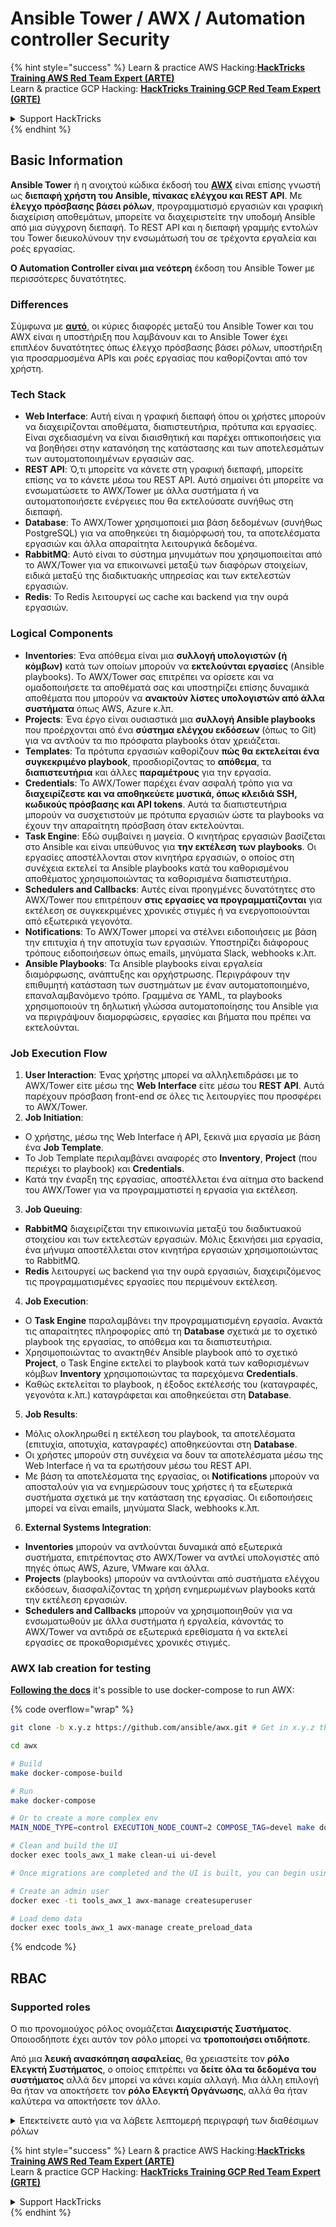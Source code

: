 # Ansible Tower / AWX / Automation controller Security

{% hint style="success" %}
Learn & practice AWS Hacking:<img src="../.gitbook/assets/image (1).png" alt="" data-size="line">[**HackTricks Training AWS Red Team Expert (ARTE)**](https://training.hacktricks.xyz/courses/arte)<img src="../.gitbook/assets/image (1).png" alt="" data-size="line">\
Learn & practice GCP Hacking: <img src="../.gitbook/assets/image (2).png" alt="" data-size="line">[**HackTricks Training GCP Red Team Expert (GRTE)**<img src="../.gitbook/assets/image (2).png" alt="" data-size="line">](https://training.hacktricks.xyz/courses/grte)

<details>

<summary>Support HackTricks</summary>

* Check the [**subscription plans**](https://github.com/sponsors/carlospolop)!
* **Join the** 💬 [**Discord group**](https://discord.gg/hRep4RUj7f) or the [**telegram group**](https://t.me/peass) or **follow** us on **Twitter** 🐦 [**@hacktricks\_live**](https://twitter.com/hacktricks\_live)**.**
* **Share hacking tricks by submitting PRs to the** [**HackTricks**](https://github.com/carlospolop/hacktricks) and [**HackTricks Cloud**](https://github.com/carlospolop/hacktricks-cloud) github repos.

</details>
{% endhint %}

## Basic Information

**Ansible Tower** ή η ανοιχτού κώδικα έκδοσή του [**AWX**](https://github.com/ansible/awx) είναι επίσης γνωστή ως **διεπαφή χρήστη του Ansible, πίνακας ελέγχου και REST API**. Με **έλεγχο πρόσβασης βάσει ρόλων**, προγραμματισμό εργασιών και γραφική διαχείριση αποθεμάτων, μπορείτε να διαχειριστείτε την υποδομή Ansible από μια σύγχρονη διεπαφή. Το REST API και η διεπαφή γραμμής εντολών του Tower διευκολύνουν την ενσωμάτωσή του σε τρέχοντα εργαλεία και ροές εργασίας.

**Ο Automation Controller είναι μια νεότερη** έκδοση του Ansible Tower με περισσότερες δυνατότητες.

### Differences

Σύμφωνα με [**αυτό**](https://blog.devops.dev/ansible-tower-vs-awx-under-the-hood-65cfec78db00), οι κύριες διαφορές μεταξύ του Ansible Tower και του AWX είναι η υποστήριξη που λαμβάνουν και το Ansible Tower έχει επιπλέον δυνατότητες όπως έλεγχο πρόσβασης βάσει ρόλων, υποστήριξη για προσαρμοσμένα APIs και ροές εργασίας που καθορίζονται από τον χρήστη.

### Tech Stack

* **Web Interface**: Αυτή είναι η γραφική διεπαφή όπου οι χρήστες μπορούν να διαχειρίζονται αποθέματα, διαπιστευτήρια, πρότυπα και εργασίες. Είναι σχεδιασμένη να είναι διαισθητική και παρέχει οπτικοποιήσεις για να βοηθήσει στην κατανόηση της κατάστασης και των αποτελεσμάτων των αυτοματοποιημένων εργασιών σας.
* **REST API**: Ό,τι μπορείτε να κάνετε στη γραφική διεπαφή, μπορείτε επίσης να το κάνετε μέσω του REST API. Αυτό σημαίνει ότι μπορείτε να ενσωματώσετε το AWX/Tower με άλλα συστήματα ή να αυτοματοποιήσετε ενέργειες που θα εκτελούσατε συνήθως στη διεπαφή.
* **Database**: Το AWX/Tower χρησιμοποιεί μια βάση δεδομένων (συνήθως PostgreSQL) για να αποθηκεύει τη διαμόρφωσή του, τα αποτελέσματα εργασιών και άλλα απαραίτητα λειτουργικά δεδομένα.
* **RabbitMQ**: Αυτό είναι το σύστημα μηνυμάτων που χρησιμοποιείται από το AWX/Tower για να επικοινωνεί μεταξύ των διαφόρων στοιχείων, ειδικά μεταξύ της διαδικτυακής υπηρεσίας και των εκτελεστών εργασιών.
* **Redis**: Το Redis λειτουργεί ως cache και backend για την ουρά εργασιών.

### Logical Components

* **Inventories**: Ένα απόθεμα είναι μια **συλλογή υπολογιστών (ή κόμβων)** κατά των οποίων μπορούν να **εκτελούνται εργασίες** (Ansible playbooks). Το AWX/Tower σας επιτρέπει να ορίσετε και να ομαδοποιήσετε τα αποθέματά σας και υποστηρίζει επίσης δυναμικά αποθέματα που μπορούν να **ανακτούν λίστες υπολογιστών από άλλα συστήματα** όπως AWS, Azure κ.λπ.
* **Projects**: Ένα έργο είναι ουσιαστικά μια **συλλογή Ansible playbooks** που προέρχονται από ένα **σύστημα ελέγχου εκδόσεων** (όπως το Git) για να αντλούν τα πιο πρόσφατα playbooks όταν χρειάζεται.
* **Templates**: Τα πρότυπα εργασιών καθορίζουν **πώς θα εκτελείται ένα συγκεκριμένο playbook**, προσδιορίζοντας το **απόθεμα**, τα **διαπιστευτήρια** και άλλες **παραμέτρους** για την εργασία.
* **Credentials**: Το AWX/Tower παρέχει έναν ασφαλή τρόπο για να **διαχειρίζεστε και να αποθηκεύετε μυστικά, όπως κλειδιά SSH, κωδικούς πρόσβασης και API tokens**. Αυτά τα διαπιστευτήρια μπορούν να συσχετιστούν με πρότυπα εργασιών ώστε τα playbooks να έχουν την απαραίτητη πρόσβαση όταν εκτελούνται.
* **Task Engine**: Εδώ συμβαίνει η μαγεία. Ο κινητήρας εργασιών βασίζεται στο Ansible και είναι υπεύθυνος για **την εκτέλεση των playbooks**. Οι εργασίες αποστέλλονται στον κινητήρα εργασιών, ο οποίος στη συνέχεια εκτελεί τα Ansible playbooks κατά του καθορισμένου αποθέματος χρησιμοποιώντας τα καθορισμένα διαπιστευτήρια.
* **Schedulers and Callbacks**: Αυτές είναι προηγμένες δυνατότητες στο AWX/Tower που επιτρέπουν **στις εργασίες να προγραμματίζονται** για εκτέλεση σε συγκεκριμένες χρονικές στιγμές ή να ενεργοποιούνται από εξωτερικά γεγονότα.
* **Notifications**: Το AWX/Tower μπορεί να στέλνει ειδοποιήσεις με βάση την επιτυχία ή την αποτυχία των εργασιών. Υποστηρίζει διάφορους τρόπους ειδοποιήσεων όπως emails, μηνύματα Slack, webhooks κ.λπ.
* **Ansible Playbooks**: Τα Ansible playbooks είναι εργαλεία διαμόρφωσης, ανάπτυξης και ορχήστρωσης. Περιγράφουν την επιθυμητή κατάσταση των συστημάτων με έναν αυτοματοποιημένο, επαναλαμβανόμενο τρόπο. Γραμμένα σε YAML, τα playbooks χρησιμοποιούν τη δηλωτική γλώσσα αυτοματοποίησης του Ansible για να περιγράψουν διαμορφώσεις, εργασίες και βήματα που πρέπει να εκτελούνται.

### Job Execution Flow

1. **User Interaction**: Ένας χρήστης μπορεί να αλληλεπιδράσει με το AWX/Tower είτε μέσω της **Web Interface** είτε μέσω του **REST API**. Αυτά παρέχουν πρόσβαση front-end σε όλες τις λειτουργίες που προσφέρει το AWX/Tower.
2. **Job Initiation**:
* Ο χρήστης, μέσω της Web Interface ή API, ξεκινά μια εργασία με βάση ένα **Job Template**.
* Το Job Template περιλαμβάνει αναφορές στο **Inventory**, **Project** (που περιέχει το playbook) και **Credentials**.
* Κατά την έναρξη της εργασίας, αποστέλλεται ένα αίτημα στο backend του AWX/Tower για να προγραμματιστεί η εργασία για εκτέλεση.
3. **Job Queuing**:
* **RabbitMQ** διαχειρίζεται την επικοινωνία μεταξύ του διαδικτυακού στοιχείου και των εκτελεστών εργασιών. Μόλις ξεκινήσει μια εργασία, ένα μήνυμα αποστέλλεται στον κινητήρα εργασιών χρησιμοποιώντας το RabbitMQ.
* **Redis** λειτουργεί ως backend για την ουρά εργασιών, διαχειριζόμενος τις προγραμματισμένες εργασίες που περιμένουν εκτέλεση.
4. **Job Execution**:
* Ο **Task Engine** παραλαμβάνει την προγραμματισμένη εργασία. Ανακτά τις απαραίτητες πληροφορίες από τη **Database** σχετικά με το σχετικό playbook της εργασίας, το απόθεμα και τα διαπιστευτήρια.
* Χρησιμοποιώντας το ανακτηθέν Ansible playbook από το σχετικό **Project**, ο Task Engine εκτελεί το playbook κατά των καθορισμένων κόμβων **Inventory** χρησιμοποιώντας τα παρεχόμενα **Credentials**.
* Καθώς εκτελείται το playbook, η έξοδος εκτέλεσής του (καταγραφές, γεγονότα κ.λπ.) καταγράφεται και αποθηκεύεται στη **Database**.
5. **Job Results**:
* Μόλις ολοκληρωθεί η εκτέλεση του playbook, τα αποτελέσματα (επιτυχία, αποτυχία, καταγραφές) αποθηκεύονται στη **Database**.
* Οι χρήστες μπορούν στη συνέχεια να δουν τα αποτελέσματα μέσω της Web Interface ή να τα ερωτήσουν μέσω του REST API.
* Με βάση τα αποτελέσματα της εργασίας, οι **Notifications** μπορούν να αποσταλούν για να ενημερώσουν τους χρήστες ή τα εξωτερικά συστήματα σχετικά με την κατάσταση της εργασίας. Οι ειδοποιήσεις μπορεί να είναι emails, μηνύματα Slack, webhooks κ.λπ.
6. **External Systems Integration**:
* **Inventories** μπορούν να αντλούνται δυναμικά από εξωτερικά συστήματα, επιτρέποντας στο AWX/Tower να αντλεί υπολογιστές από πηγές όπως AWS, Azure, VMware και άλλα.
* **Projects** (playbooks) μπορούν να αντλούνται από συστήματα ελέγχου εκδόσεων, διασφαλίζοντας τη χρήση ενημερωμένων playbooks κατά την εκτέλεση εργασιών.
* **Schedulers and Callbacks** μπορούν να χρησιμοποιηθούν για να ενσωματωθούν με άλλα συστήματα ή εργαλεία, κάνοντάς το AWX/Tower να αντιδρά σε εξωτερικά ερεθίσματα ή να εκτελεί εργασίες σε προκαθορισμένες χρονικές στιγμές.

### AWX lab creation for testing

[**Following the docs**](https://github.com/ansible/awx/blob/devel/tools/docker-compose/README.md) it's possible to use docker-compose to run AWX:

{% code overflow="wrap" %}
```bash
git clone -b x.y.z https://github.com/ansible/awx.git # Get in x.y.z the latest release version

cd awx

# Build
make docker-compose-build

# Run
make docker-compose

# Or to create a more complex env
MAIN_NODE_TYPE=control EXECUTION_NODE_COUNT=2 COMPOSE_TAG=devel make docker-compose

# Clean and build the UI
docker exec tools_awx_1 make clean-ui ui-devel

# Once migrations are completed and the UI is built, you can begin using AWX. The UI can be reached in your browser at https://localhost:8043/#/home, and the API can be found at https://localhost:8043/api/v2.

# Create an admin user
docker exec -ti tools_awx_1 awx-manage createsuperuser

# Load demo data
docker exec tools_awx_1 awx-manage create_preload_data
```
{% endcode %}

## RBAC

### Supported roles

Ο πιο προνομιούχος ρόλος ονομάζεται **Διαχειριστής Συστήματος**. Οποιοσδήποτε έχει αυτόν τον ρόλο μπορεί να **τροποποιήσει οτιδήποτε**.

Από μια **λευκή ανασκόπηση ασφαλείας**, θα χρειαστείτε τον **ρόλο Ελεγκτή Συστήματος**, ο οποίος επιτρέπει να **δείτε όλα τα δεδομένα του συστήματος** αλλά δεν μπορεί να κάνει καμία αλλαγή. Μια άλλη επιλογή θα ήταν να αποκτήσετε τον **ρόλο Ελεγκτή Οργάνωσης**, αλλά θα ήταν καλύτερα να αποκτήσετε τον άλλο.

<details>

<summary>Επεκτείνετε αυτό για να λάβετε λεπτομερή περιγραφή των διαθέσιμων ρόλων</summary>

1. **Διαχειριστής Συστήματος**:
* Αυτός είναι ο ρόλος του υπερχρήστη με άδειες πρόσβασης και τροποποίησης οποιουδήποτε πόρου στο σύστημα.
* Μπορούν να διαχειρίζονται όλες τις οργανώσεις, τις ομάδες, τα έργα, τα αποθέματα, τα πρότυπα εργασιών κ.λπ.
2. **Ελεγκτής Συστήματος**:
* Οι χρήστες με αυτόν τον ρόλο μπορούν να δουν όλα τα δεδομένα του συστήματος αλλά δεν μπορούν να κάνουν καμία αλλαγή.
* Αυτός ο ρόλος έχει σχεδιαστεί για συμμόρφωση και εποπτεία.
3. **Ρόλοι Οργάνωσης**:
* **Διαχειριστής**: Πλήρης έλεγχος στους πόρους της οργάνωσης.
* **Ελεγκτής**: Πρόσβαση μόνο για προβολή στους πόρους της οργάνωσης.
* **Μέλος**: Βασική συμμετοχή σε μια οργάνωση χωρίς συγκεκριμένες άδειες.
* **Εκτέλεση**: Μπορεί να εκτελεί πρότυπα εργασιών εντός της οργάνωσης.
* **Ανάγνωση**: Μπορεί να δει τους πόρους της οργάνωσης.
4. **Ρόλοι Έργου**:
* **Διαχειριστής**: Μπορεί να διαχειρίζεται και να τροποποιεί το έργο.
* **Χρήση**: Μπορεί να χρησιμοποιήσει το έργο σε ένα πρότυπο εργασίας.
* **Ενημέρωση**: Μπορεί να ενημερώσει το έργο χρησιμοποιώντας SCM (έλεγχο πηγής).
5. **Ρόλοι Αποθέματος**:
* **Διαχειριστής**: Μπορεί να διαχειρίζεται και να τροποποιεί το απόθεμα.
* **Ad Hoc**: Μπορεί να εκτελεί ad hoc εντολές στο απόθεμα.
* **Ενημέρωση**: Μπορεί να ενημερώσει την πηγή του αποθέματος.
* **Χρήση**: Μπορεί να χρησιμοποιήσει το απόθεμα σε ένα πρότυπο εργασίας.
* **Ανάγνωση**: Πρόσβαση μόνο για προβολή.
6. **Ρόλοι Προτύπου Εργασίας**:
* **Διαχειριστής**: Μπορεί να διαχειρίζεται και να τροποποιεί το πρότυπο εργασίας.
* **Εκτέλεση**: Μπορεί να εκτελεί την εργασία.
* **Ανάγνωση**: Πρόσβαση μόνο για προβολή.
7. **Ρόλοι Διαπιστευτηρίων**:
* **Διαχειριστής**: Μπορεί να διαχειρίζεται και να τροποποιεί τα διαπιστευτήρια.
* **Χρήση**: Μπορεί να χρησιμοποιήσει τα διαπιστευτήρια σε πρότυπα εργασιών ή άλλους σχετικούς πόρους.
* **Ανάγνωση**: Πρόσβαση μόνο για προβολή.
8. **Ρόλοι Ομάδας**:
* **Μέλος**: Μέλος της ομάδας αλλά χωρίς συγκεκριμένες άδειες.
* **Διαχειριστής**: Μπορεί να διαχειρίζεται τα μέλη της ομάδας και τους σχετικούς πόρους.
9. **Ρόλοι Ροής Εργασίας**:
* **Διαχειριστής**: Μπορεί να διαχειρίζεται και να τροποποιεί τη ροή εργασίας.
* **Εκτέλεση**: Μπορεί να εκτελεί τη ροή εργασίας.
* **Ανάγνωση**: Πρόσβαση μόνο για προβολή.

</details>

{% hint style="success" %}
Learn & practice AWS Hacking:<img src="../.gitbook/assets/image (1).png" alt="" data-size="line">[**HackTricks Training AWS Red Team Expert (ARTE)**](https://training.hacktricks.xyz/courses/arte)<img src="../.gitbook/assets/image (1).png" alt="" data-size="line">\
Learn & practice GCP Hacking: <img src="../.gitbook/assets/image (2).png" alt="" data-size="line">[**HackTricks Training GCP Red Team Expert (GRTE)**<img src="../.gitbook/assets/image (2).png" alt="" data-size="line">](https://training.hacktricks.xyz/courses/grte)

<details>

<summary>Support HackTricks</summary>

* Check the [**subscription plans**](https://github.com/sponsors/carlospolop)!
* **Join the** 💬 [**Discord group**](https://discord.gg/hRep4RUj7f) or the [**telegram group**](https://t.me/peass) or **follow** us on **Twitter** 🐦 [**@hacktricks\_live**](https://twitter.com/hacktricks\_live)**.**
* **Share hacking tricks by submitting PRs to the** [**HackTricks**](https://github.com/carlospolop/hacktricks) and [**HackTricks Cloud**](https://github.com/carlospolop/hacktricks-cloud) github repos.

</details>
{% endhint %}
